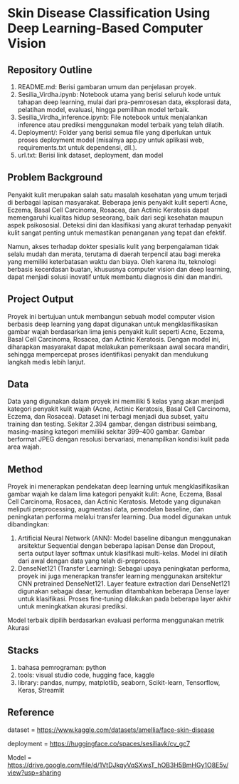 # Skin Disease Classification Using Deep Learning-Based Computer Vision

## Repository Outline
1. README.md: Berisi gambaran umum dan penjelasan proyek.
2. Sesilia_Virdha.ipynb: Notebook utama yang berisi seluruh kode untuk tahapan deep learning, mulai dari pra-pemrosesan data, eksplorasi data, pelatihan model, evaluasi, hingga pemilihan model terbaik.
3. Sesilia_Virdha_inference.ipynb: File notebook untuk menjalankan inference atau prediksi menggunakan model terbaik yang telah dilatih.
4. Deployment/: Folder yang berisi semua file yang diperlukan untuk proses deployment model (misalnya app.py untuk aplikasi web, requirements.txt untuk dependensi, dll.).
5. url.txt: Berisi link dataset, deployment, dan model

## Problem Background
Penyakit kulit merupakan salah satu masalah kesehatan yang umum terjadi di berbagai lapisan masyarakat. Beberapa jenis penyakit kulit seperti Acne, Eczema, Basal Cell Carcinoma, Rosacea, dan Actinic Keratosis dapat memengaruhi kualitas hidup seseorang, baik dari segi kesehatan maupun aspek psikososial. Deteksi dini dan klasifikasi yang akurat terhadap penyakit kulit sangat penting untuk memastikan penanganan yang tepat dan efektif.

Namun, akses terhadap dokter spesialis kulit yang berpengalaman tidak selalu mudah dan merata, terutama di daerah terpencil atau bagi mereka yang memiliki keterbatasan waktu dan biaya. Oleh karena itu, teknologi berbasis kecerdasan buatan, khususnya computer vision dan deep learning, dapat menjadi solusi inovatif untuk membantu diagnosis dini dan mandiri.

## Project Output
Proyek ini bertujuan untuk membangun sebuah model computer vision berbasis deep learning yang dapat digunakan untuk mengklasifikasikan gambar wajah berdasarkan lima jenis penyakit kulit seperti Acne, Eczema, Basal Cell Carcinoma, Rosacea, dan Actinic Keratosis. Dengan model ini, diharapkan masyarakat dapat melakukan pemeriksaan awal secara mandiri, sehingga mempercepat proses identifikasi penyakit dan mendukung langkah medis lebih lanjut.

## Data
Data yang digunakan dalam proyek ini memiliki 5 kelas yang akan menjadi kategori penyakit kulit wajah (Acne, Actinic Keratosis, Basal Cell Carcinoma, Eczema, dan Rosacea). Dataset ini terbagi menjadi dua subset, yaitu training dan testing. Sekitar 2.394 gambar, dengan distribusi seimbang, masing-masing kategori memiliki sekitar 399–400 gambar. Gambar berformat JPEG dengan resolusi bervariasi, menampilkan kondisi kulit pada area wajah.

## Method
Proyek ini menerapkan pendekatan deep learning untuk mengklasifikasikan gambar wajah ke dalam lima kategori penyakit kulit: Acne, Eczema, Basal Cell Carcinoma, Rosacea, dan Actinic Keratosis. Metode yang digunakan meliputi preprocessing, augmentasi data, pemodelan baseline, dan peningkatan performa melalui transfer learning.
Dua model digunakan untuk dibandingkan:
1. Artificial Neural Network (ANN): Model baseline dibangun menggunakan arsitektur Sequential dengan beberapa lapisan Dense dan Dropout, serta output layer softmax untuk klasifikasi multi-kelas. Model ini dilatih dari awal dengan data yang telah di-preprocess.
2. DenseNet121 (Transfer Learning): Sebagai upaya peningkatan performa, proyek ini juga menerapkan transfer learning menggunakan arsitektur CNN pretrained DenseNet121. Layer feature extraction dari DenseNet121 digunakan sebagai dasar, kemudian ditambahkan beberapa Dense layer untuk klasifikasi. Proses fine-tuning dilakukan pada beberapa layer akhir untuk meningkatkan akurasi prediksi.

Model terbaik dipilih berdasarkan evaluasi performa menggunakan metrik Akurasi

## Stacks
1. bahasa pemrograman: python
2. tools: visual studio code, hugging face, kaggle
3. library: pandas, numpy, matplotlib, seaborn, Scikit-learn, Tensorflow, Keras, Streamlit

## Reference
dataset = https://www.kaggle.com/datasets/amellia/face-skin-disease

deployment = https://huggingface.co/spaces/sesiliavk/cv_gc7

Model = https://drive.google.com/file/d/1VtDJkqyVqSXwsT_hOB3H5BmHGy1O8E5v/view?usp=sharing
